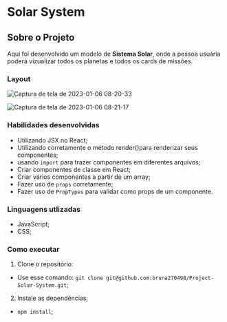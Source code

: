 # Solar System

## Sobre o Projeto

Aqui foi desenvolvido um modelo de **Sistema Solar**, onde a pessoa usuária poderá vizualizar todos os planetas e todos os cards de missões.

### Layout

![Captura de tela de 2023-01-06 08-20-33](https://user-images.githubusercontent.com/74669052/211004030-5a3e71a2-21a3-49ae-a66f-c1103ac24e66.png)

![Captura de tela de 2023-01-06 08-21-17](https://user-images.githubusercontent.com/74669052/211003361-1304df8c-3d2e-4d56-825c-bd0c3b2f2ba1.png)

### Habilidades desenvolvidas

- Utilizando JSX no React;
- Utilizando corretamente o método render()para renderizar seus componentes;
- usando ```import``` para trazer componentes em diferentes arquivos;
- Criar componentes de classe em React;
- Criar vários componentes a partir de um array;
- Fazer uso de ```props``` corretamente;
- Fazer uso de ```PropTypes``` para validar como props de um componente.

### Linguagens utlizadas

- JavaScript;
- CSS;

### Como executar

1. Clone o repositório:

- Use esse comando: ```git clone git@github.com:bruna270498/Project-Solar-System.git```;

2. Instale as dependências:

- ```npm install```;

